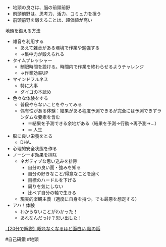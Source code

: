 
- 地頭の良さは、脳の前頭前野
- 前頭前野は、思考力、活力、コミュ力を担う
- 前頭前野を鍛えることは、超価値が高い

地頭を鍛える方法
- 雑音を利用する
	- あえて雑音がある環境で作業や勉強する
	- →集中力が鍛えられる
- タイムプレッシャー
	- 制限時間を設ける。時間内で作業を終わらせるようチャレンジ
	- →作業効率UP
- マインドフルネス
	- 特に大事
	- ダイゴの本読め
- 色々な体験をする
	- 普段やらないことをやってみる
	- 偶有性がある体験：結果がある程度予測できるが完全には予測できずランダムな要素を含む
		- ＝結果を予測できる余地がある（結果を予測→行動→再予測→…）
		- ＝ 人生
- 脳に良い栄養をとる
	- DHA、
- 心理的安全状態を作る
- ノーシーボ効果を排除
	- ネガティブな思い込みを排除
		- 自分の良い面・強みを知る
		- 自分の好きなこと/得意なことを磨く
		- 目標のハードルを下げる
		- 周りを気にしない
		- 比べず自分の軸で生きる
	- 現実的楽観主義（適度に自身を持つ。でも最悪を想定する）
- アハ！体験
	- わからないことがわかった！
	- あれなんだっけ？思い出した！

[【20分で解説】眠れなくなるほど面白い 脳の話](https://www.youtube.com/watch?v=_A4xqCcMn8E)

#自己研鑽 
#地頭
